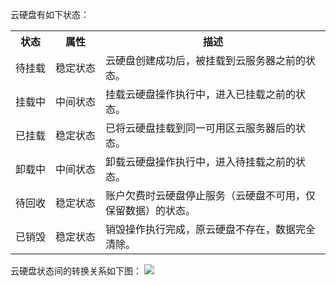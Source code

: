 云硬盘有如下状态：

<table>
     <tr>
         <th>状态</th>  
         <th>属性</th>  
         <th>描述</th>  
     </tr>
	 <tr>      
         <td nowrap="nowrap">待挂载</td>   
	     <td nowrap="nowrap">稳定状态</td>
	     <td>云硬盘创建成功后，被挂载到云服务器之前的状态。</td>
     </tr> 
	 <tr>      
         <td>挂载中</td>   
	     <td>中间状态</td>
	     <td>挂载云硬盘操作执行中，进入已挂载之前的状态。</td>
     </tr> 
	 <tr>      
         <td>已挂载</td>   
	     <td>稳定状态</td>
	     <td>已将云硬盘挂载到同一可用区云服务器后的状态。</td>
     </tr> 
	 <tr>      
         <td>卸载中</td>   
	     <td>中间状态</td>
	     <td>卸载云硬盘操作执行中，进入待挂载之前的状态。</td>
     </tr> 
	 <tr>      
         <td>待回收</td>   
	     <td>稳定状态</td>
	     <td>账户欠费时云硬盘停止服务（云硬盘不可用，仅保留数据）的状态。</td>
     </tr> 
	 <tr>      
         <td>已销毁</td>   
	     <td>稳定状态</td>
	     <td>销毁操作执行完成，原云硬盘不存在，数据完全清除。</td>
     </tr> 
</table>

云硬盘状态间的转换关系如下图：
![](https://main.qcloudimg.com/raw/51835ba2aa342252fbc58b2648ce489c.png)
